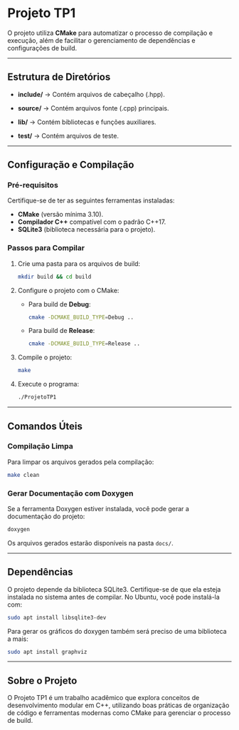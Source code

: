 # Projeto TP1

O projeto utiliza **CMake** para automatizar o processo de compilação e execução, além de facilitar o gerenciamento de dependências e configurações de build.

---

## Estrutura de Diretórios

- **include/** -> Contém arquivos de cabeçalho (.hpp).

- **source/** -> Contém arquivos fonte (.cpp) principais.

- **lib/** -> Contém bibliotecas e funções auxiliares.

- **test/** -> Contém arquivos de teste.

---

## Configuração e Compilação

### Pré-requisitos

Certifique-se de ter as seguintes ferramentas instaladas:

- **CMake** (versão mínima 3.10).
- **Compilador C++** compatível com o padrão C++17.
- **SQLite3** (biblioteca necessária para o projeto).

### Passos para Compilar

1. Crie uma pasta para os arquivos de build:

   ```bash
   mkdir build && cd build
   ```

2. Configure o projeto com o CMake:

   - Para build de **Debug**:

     ```bash
     cmake -DCMAKE_BUILD_TYPE=Debug ..
     ```

   - Para build de **Release**:
     ```bash
     cmake -DCMAKE_BUILD_TYPE=Release ..
     ```

3. Compile o projeto:

   ```bash
   make
   ```

4. Execute o programa:

   ```bash
   ./ProjetoTP1
   ```

---

## Comandos Úteis

### Compilação Limpa

Para limpar os arquivos gerados pela compilação:

```bash
make clean
```

### Gerar Documentação com Doxygen

Se a ferramenta Doxygen estiver instalada, você pode gerar a documentação do projeto:

```bash
doxygen
```

Os arquivos gerados estarão disponíveis na pasta `docs/`.

---

## Dependências

O projeto depende da biblioteca SQLite3. Certifique-se de que ela esteja instalada no sistema antes de compilar. No Ubuntu, você pode instalá-la com:

```bash
sudo apt install libsqlite3-dev
```

Para gerar os gráficos do doxygen também será preciso de uma biblioteca a mais:

```bash
sudo apt install graphviz
```

---

## Sobre o Projeto

O Projeto TP1 é um trabalho acadêmico que explora conceitos de desenvolvimento modular em C++, utilizando boas práticas de organização de código e ferramentas modernas como CMake para gerenciar o processo de build.
